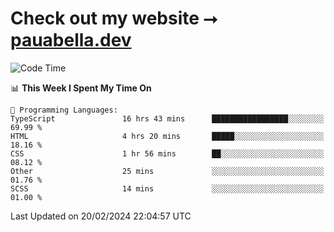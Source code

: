 # Check out my website ⭢ [pauabella.dev](https://pauabella.dev)

<!--START_SECTION:waka-->
![Code Time](http://img.shields.io/badge/Code%20Time-3%2C015%20hrs%2051%20mins-blue)

📊 **This Week I Spent My Time On** 

```text
💬 Programming Languages: 
TypeScript               16 hrs 43 mins      █████████████████░░░░░░░░   69.99 % 
HTML                     4 hrs 20 mins       █████░░░░░░░░░░░░░░░░░░░░   18.16 % 
CSS                      1 hr 56 mins        ██░░░░░░░░░░░░░░░░░░░░░░░   08.12 % 
Other                    25 mins             ░░░░░░░░░░░░░░░░░░░░░░░░░   01.76 % 
SCSS                     14 mins             ░░░░░░░░░░░░░░░░░░░░░░░░░   01.00 % 
```


 Last Updated on 20/02/2024 22:04:57 UTC
<!--END_SECTION:waka-->
